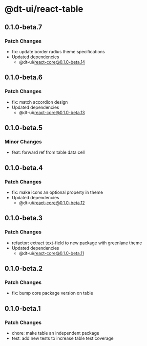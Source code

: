 # @dt-ui/react-table

## 0.1.0-beta.7

### Patch Changes

- fix: update border radius theme specifications
- Updated dependencies
  - @dt-ui/react-core@0.1.0-beta.14

## 0.1.0-beta.6

### Patch Changes

- fix: match accordion design
- Updated dependencies
  - @dt-ui/react-core@0.1.0-beta.13

## 0.1.0-beta.5

### Minor Changes

- feat: forward ref from table data cell

## 0.1.0-beta.4

### Patch Changes

- fix: make icons an optional property in theme
- Updated dependencies
  - @dt-ui/react-core@0.1.0-beta.12

## 0.1.0-beta.3

### Patch Changes

- refactor: extract text-field to new package with greenlane theme
- Updated dependencies
  - @dt-ui/react-core@0.1.0-beta.11

## 0.1.0-beta.2

### Patch Changes

- fix: bump core package version on table

## 0.1.0-beta.1

### Patch Changes

- chore: make table an independent package
- test: add new tests to increase table test coverage
